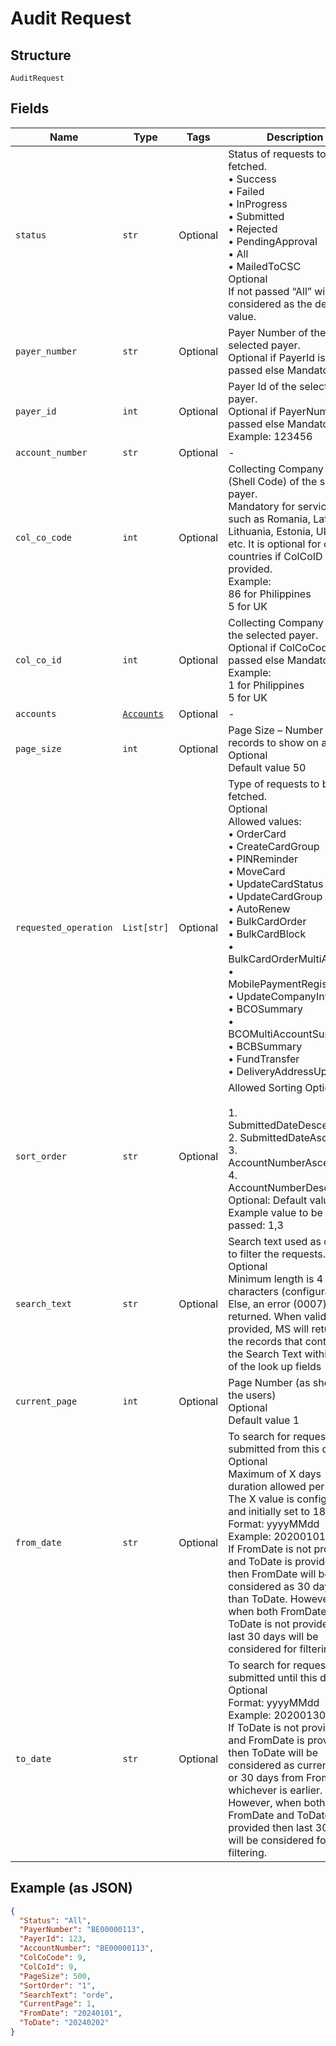 
# Audit Request

## Structure

`AuditRequest`

## Fields

| Name | Type | Tags | Description |
|  --- | --- | --- | --- |
| `status` | `str` | Optional | Status of requests to be fetched.<br>•    Success<br>•    Failed<br>•    InProgress<br>•    Submitted<br>•    Rejected<br>•    PendingApproval<br>•    All<br>•    MailedToCSC<br>Optional<br>If not passed “All” will be considered as the default value. |
| `payer_number` | `str` | Optional | Payer Number of the selected payer.<br>Optional if PayerId is passed else Mandatory |
| `payer_id` | `int` | Optional | Payer Id  of the selected payer.<br>Optional if PayerNumber is passed else Mandatory<br>Example: 123456 |
| `account_number` | `str` | Optional | - |
| `col_co_code` | `int` | Optional | Collecting Company Code (Shell Code) of the selected payer.<br>Mandatory for serviced OUs such as Romania, Latvia, Lithuania, Estonia, Ukraine etc. It is optional for other countries if ColCoID is provided.<br>Example:<br>86 for Philippines<br>5 for UK |
| `col_co_id` | `int` | Optional | Collecting Company Id  of the selected payer.<br>Optional if ColCoCode is passed else Mandatory.<br>Example:<br>1 for Philippines<br>5 for UK |
| `accounts` | [`Accounts`](../../doc/models/accounts.md) | Optional | - |
| `page_size` | `int` | Optional | Page Size – Number of records to show on a page<br>Optional<br>Default value 50 |
| `requested_operation` | `List[str]` | Optional | Type of requests to be fetched.<br>Optional<br>Allowed values:<br>•    OrderCard<br>•    CreateCardGroup<br>•    PINReminder<br>•    MoveCard<br>•    UpdateCardStatus<br>•    UpdateCardGroup<br>•    AutoRenew<br>•    BulkCardOrder<br>•    BulkCardBlock<br>•    BulkCardOrderMultiAccount<br>•    MobilePaymentRegistration<br>•    UpdateCompanyInfo<br>•    BCOSummary<br>•    BCOMultiAccountSummary<br>•    BCBSummary<br>•    FundTransfer<br>•    DeliveryAddressUpdate |
| `sort_order` | `str` | Optional | Allowed Sorting Options:<br><br>1. SubmittedDateDescending<br>2. SubmittedDateAscending<br>3. AccountNumberAscending<br>4. AccountNumberDescending<br>   Optional: Default value is 1<br>   Example value to be passed: 1,3 |
| `search_text` | `str` | Optional | Search text used as criteria to filter the requests.<br>Optional<br>Minimum length is 4 characters (configurable). Else, an error (0007) will be returned. When valid text is provided, MS will return all the records that contains the Search Text within any of the look up fields |
| `current_page` | `int` | Optional | Page Number (as shown to the users)<br>Optional<br>Default value 1 |
| `from_date` | `str` | Optional | To search for requests submitted from this date.<br>Optional<br>Maximum of X days duration allowed per search. The X value is configurable and initially set to 180 days.<br>Format: yyyyMMdd<br>Example: 20200101<br>If FromDate is not provided and ToDate is provided, then FromDate will be considered as 30 days less than ToDate. However, when both FromDate and ToDate is not provided then last 30 days will be considered for filtering. |
| `to_date` | `str` | Optional | To search for requests submitted until this date.<br>Optional<br>Format: yyyyMMdd<br>Example: 20200130<br>If ToDate is not provided and FromDate is provided, then ToDate will be considered as current date or 30 days from FromDate, whichever is earlier. However, when both FromDate and ToDate is not provided then last 30 days will be considered for filtering. |

## Example (as JSON)

```json
{
  "Status": "All",
  "PayerNumber": "BE00000113",
  "PayerId": 123,
  "AccountNumber": "BE00000113",
  "ColCoCode": 9,
  "ColCoId": 9,
  "PageSize": 500,
  "SortOrder": "1",
  "SearchText": "orde",
  "CurrentPage": 1,
  "FromDate": "20240101",
  "ToDate": "20240202"
}
```

